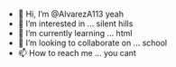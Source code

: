 - 👋 Hi, I’m @AlvarezA113
  yeah
- 👀 I’m interested in ...
  silent hills
- 🌱 I’m currently learning ...
  html
- 💞️ I’m looking to collaborate on ...
  school
- 📫 How to reach me ...
  you cant
